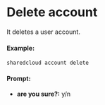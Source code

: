 # Delete account

It deletes a user account.

#### Example:

```
sharedcloud account delete
```

#### Prompt:

* **are you sure?:** y/n



